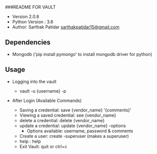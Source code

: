###README FOR VAULT


* Version 2.0.8
* Python Version : 3.6
* Author: Sarthak Patidar <sarthakpatidar15@gmail.com>


## Dependencies

* Mongodb ('pip install pymongo' to install mongodb driver for python)


## Usage

* Logging into the vault
    * vault -u {username} -p

* After Login (Available Commands)
    * Saving a credential: save {vendor_name} '{comments}'
    * Viewing a saved credential: see {vendor_name}
    * delete a credential: delete {vendor_name}
    * update a credential: update {vendor_name} -options
        * Options available: username, password & comments
    * Create a user: create -superuser (makes a superuser)
    * help : help <command>
    * Exit Vault: quit or ctrl+c